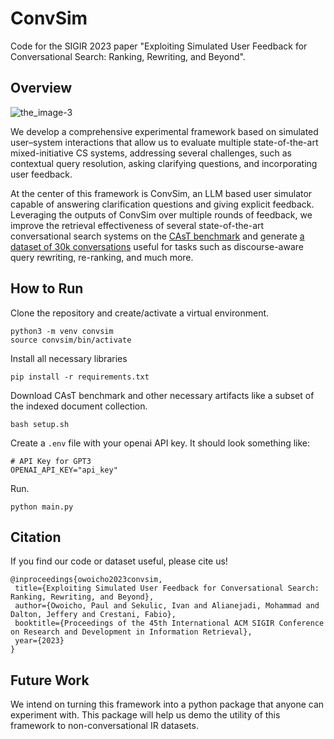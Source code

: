 # ConvSim

Code for the SIGIR 2023 paper "Exploiting Simulated User Feedback for Conversational Search: Ranking, Rewriting, and Beyond".

## Overview

![the_image-3](https://user-images.githubusercontent.com/28223751/233872576-deb20ee7-e05e-4031-9702-367c4400d118.png)

We develop a comprehensive experimental framework based on simulated user–system interactions that allow us to evaluate multiple state-of-the-art mixed-initiative CS systems, addressing several challenges, such as contextual query resolution, asking clarifying questions, and incorporating user feedback.

At the center of this framework is ConvSim, an LLM based user simulator capable of answering clarification questions and giving explicit feedback.
Leveraging the outputs of ConvSim over multiple rounds of feedback, we improve the retrieval effectiveness of several state-of-the-art conversational search systems on the [CAsT benchmark](https://github.com/daltonj/treccastweb) and generate [a dataset of 30k conversations](https://drive.google.com/drive/folders/1wB2cyU3k-v00rO0du_j9-QgTNR_cSJGf?usp=sharing) useful for tasks such as discourse-aware query rewriting, re-ranking, and much more.

## How to Run

Clone the repository and create/activate a virtual environment.

```
python3 -m venv convsim
source convsim/bin/activate
```

Install all necessary libraries

```
pip install -r requirements.txt
```

Download CAsT benchmark and other necessary artifacts like a subset of the indexed document collection.

```
bash setup.sh
```

Create a `.env` file with your openai API key. It should look something like:
```
# API Key for GPT3
OPENAI_API_KEY="api_key"
```

Run.

```
python main.py
```

## Citation
If you find our code or dataset useful, please cite us!
```
@inproceedings{owoicho2023convsim,
 title={Exploiting Simulated User Feedback for Conversational Search: Ranking, Rewriting, and Beyond},
 author={Owoicho, Paul and Sekulic, Ivan and Alianejadi, Mohammad and Dalton, Jeffery and Crestani, Fabio},
 booktitle={Proceedings of the 45th International ACM SIGIR Conference on Research and Development in Information Retrieval},
 year={2023}
}
```

## Future Work

We intend on turning this framework into a python package that anyone can experiment with.
This package will help us demo the utility of this framework to non-conversational IR datasets.
